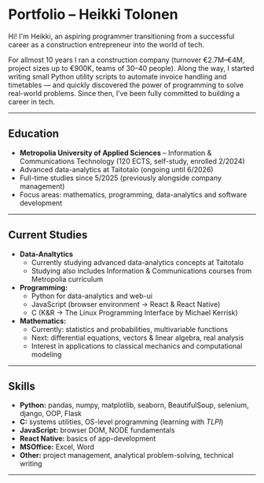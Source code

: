 # Portfolio – Heikki Tolonen

Hi! I'm Heikki, an aspiring programmer transitioning from a successful career as a construction entrepreneur into the world of tech.  

For allmost 10 years I ran a construction company (turnover €2.7M–€4M, project sizes up to €900K, teams of 30–40 people). Along the way, I started writing small Python utility scripts to automate invoice handling and timetables — and quickly discovered the power of programming to solve real-world problems. Since then, I’ve been fully committed to building a career in tech.

---

## Education
- **Metropolia University of Applied Sciences** – Information & Communications Technology (120 ECTS, self-study, enrolled 2/2024)
- Advanced data-analytics at Taitotalo (ongoing until 6/2026)
- Full-time studies since 5/2025 (previously alongside company management)  
- Focus areas: mathematics, programming, data-analytics and software development

---

## Current Studies
- **Data-Analtytics**
  - Currently studying advanced data-analytics concepts at Taitotalo
  - Studying also includes Information & Communications courses from Metropolia curriculum
- **Programming:**
  - Python for data-analytics and web-ui
  - JavaScript (browser environment → React & React Native)  
  - C (K&R → The Linux Programming Interface by Michael Kerrisk)  
- **Mathematics:**  
  - Currently: statistics and probabilities, multivariable functions
  - Next: differential equations, vectors & linear algebra, real analysis
  - Interest in applications to classical mechanics and computational modeling  

---

## Skills
- **Python:** pandas, numpy, matplotlib, seaborn, BeautifulSoup, selenium, django, OOP, Flask
- **C:** systems utilities, OS-level programming (learning with *TLPI*)  
- **JavaScript:** browser DOM, NODE fundamentals
- **React Native:** basics of app-development
- **MSOffice:** Excel, Word
- **Other:** project management, analytical problem-solving, technical writing

---
